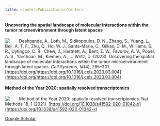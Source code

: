 ```yaml
---
title: <center>Publications</center>
---
```


#### Uncovering the spatial landscape of molecular interactions within the tumor microenvironment through latent spaces

<img src="/fertiglab/images/cell-systems-cover.jpg" align="left" style="margin: 0px 30px 0px 0px;"/>

Deshpande, A., Loth, M., Sidiropoulos, D. N., Zhang, S., Yuang, L., Bell, A. T. F., Zhu, Q., Ho, W. J., Santa-Maria, C., Gilkes, D. M., Williams, S. R., Uytingco, C. R., Chew, J., Hartnett, A., Bent, Z. W., Favorov, A. V., Popel, A. S., Yarchoan, M., Kiemen, A., … Wirtz, D. (2023). Uncovering the spatial landscape of molecular interactions within the tumor microenvironment through latent spaces. *Cell Systems*, *14*(4), 285–301. [https://doi.org/https://doi.org/10.1016/j.cels.2023.03.004](https://doi.org/https://doi.org/10.1016/j.cels.2023.03.004)


#### Method of the Year 2020: spatially resolved transcriptomics

<img src="/fertiglab/images/nature-methods-cover.png" align="left" style="margin: 0px 30px 0px 0px;"/>

Method of the Year 2020: spatially resolved transcriptomics. Nat Methods 18, 1 (2021). [https://doi.org/10.1038/s41592-020-01042-x](https://doi.org/10.1038/s41592-020-01042-x)

<div><a href="https://scholar.google.com/citations?user=nfCAUr8AAAAJ&hl=en&oi=ao" target="_blank">Google Scholar</a></div>
